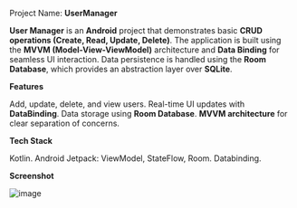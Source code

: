 Project Name: **UserManager**

**User Manager** is an **Android** project that demonstrates basic **CRUD operations (Create, Read, Update, Delete)**.
The application is built using the **MVVM (Model-View-ViewModel)** architecture and **Data Binding** for seamless UI interaction.
Data persistence is handled using the **Room Database**, which provides an abstraction layer over **SQLite**.

**Features**

Add, update, delete, and view users.
Real-time UI updates with **DataBinding**.
Data storage using **Room Database**.
**MVVM architecture** for clear separation of concerns.

**Tech Stack**

Kotlin.
Android Jetpack: ViewModel, StateFlow, Room.
Databinding.

**Screenshot**

![image](https://github.com/user-attachments/assets/b0bac567-fc85-441d-a205-2e9dd738f383)
